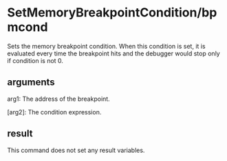 # SetMemoryBreakpointCondition/bpmcond

Sets the memory breakpoint condition. When this condition is set, it is evaluated every time the breakpoint hits and the debugger would stop only if condition is not 0.

## arguments

arg1: The address of the breakpoint.

\[arg2\]: The condition expression.

## result

This command does not set any result variables.
